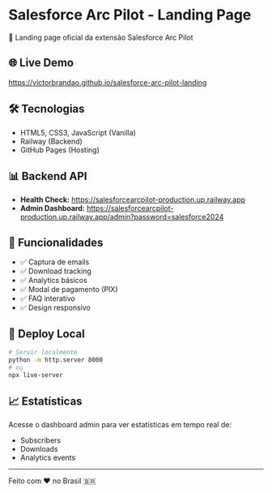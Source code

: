 # Salesforce Arc Pilot - Landing Page

🚀 Landing page oficial da extensão Salesforce Arc Pilot

## 🌐 Live Demo

https://victorbrandao.github.io/salesforce-arc-pilot-landing

## 🛠️ Tecnologias

- HTML5, CSS3, JavaScript (Vanilla)
- Railway (Backend)
- GitHub Pages (Hosting)

## 📊 Backend API

- **Health Check:** https://salesforcearcpilot-production.up.railway.app
- **Admin Dashboard:** https://salesforcearcpilot-production.up.railway.app/admin?password=salesforce2024

## 🎯 Funcionalidades

- ✅ Captura de emails
- ✅ Download tracking
- ✅ Analytics básicos
- ✅ Modal de pagamento (PIX)
- ✅ FAQ interativo
- ✅ Design responsivo

## 🚀 Deploy Local

```bash
# Servir localmente
python -m http.server 8000
# ou
npx live-server
```

## 📈 Estatísticas

Acesse o dashboard admin para ver estatísticas em tempo real de:

- Subscribers
- Downloads
- Analytics events

---

Feito com ❤️ no Brasil 🇧🇷
